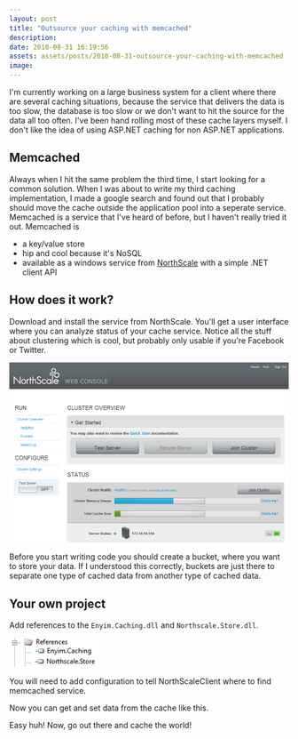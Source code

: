 ```yaml
---
layout: post
title: "Outsource your caching with memcached"
description:
date: 2010-08-31 16:19:56
assets: assets/posts/2010-08-31-outsource-your-caching-with-memcached
image: 
---
```


I'm currently working on a large business system for a client where there are several caching situations, because the service that delivers the data is too slow, the database is too slow or we don't want to hit the source for the data all too often.  I've been hand rolling most of these cache layers myself. I don't like the idea of using ASP.NET caching for non ASP.NET applications.

## Memcached

Always when I hit the same problem the third time, I start looking for a common solution. When I was about to write my third caching implementation, I made a google search and found out that I probably should move the cache outside the application pool into a seperate service. Memcached is a service that I've heard of before, but I haven't really tried it out.  Memcached is

* a key/value store
* hip and cool because it's NoSQL
* available as a windows service from [NorthScale](http://www.northscale.com/) with a simple .NET client API

## How does it work?

Download and install the service from NorthScale. You'll get a user interface where you can analyze status of your cache service. Notice all the stuff about clustering which is cool, but probably only usable if you're Facebook or Twitter.

![northscale ui](/assets/posts/2010-08-31-outsource-your-caching-with-memcached/northscale_ui.png)

Before you start writing code you should create a bucket, where you want to store your data. If I understood this correctly, buckets are just there to separate one type of cached data from another type of cached data.

## Your own project

Add references to the `Enyim.Caching.dll` and `Northscale.Store.dll`.

![references tree in visual studio solution explorer](/assets/posts/2010-08-31-outsource-your-caching-with-memcached/references.png)

You will need to add configuration to tell NorthScaleClient where to find memcached service.</p>

<script src="https://gist.github.com/miklund/73fd3cfccb0c6fa678f8.js?file=Web.config.xml"></script>

Now you can get and set data from the cache like this.

<script src="https://gist.github.com/miklund/73fd3cfccb0c6fa678f8.js?file=GetData.cs"></script>

Easy huh! Now, go out there and cache the world!
